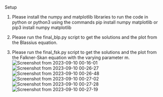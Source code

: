 Setup

1) Please install the numpy and matplotlib libraries to run the code in python or python3 using 
the commands
pip install numpy matplotlib
or pip3 install numpy matplotlib

2) Please run the final_blp.py script to get the solutions and the plot from the Blassius equation.

3) Please run the final_fsk.py script to get the solutions and the plot from the Falkner-Skan equation with the varying parameter m.
![Screenshot from 2023-09-10 00-16-01](https://github.com/dhruvsh-1729/adfm-aero-assgns/assets/78747805/3fea4ea1-9159-4348-9262-3794915f2d5d)
![Screenshot from 2023-09-10 00-26-27](https://github.com/dhruvsh-1729/adfm-aero-assgns/assets/78747805/28a6bff5-dcc4-41cc-a3d6-c7c88d397857)
![Screenshot from 2023-09-10 00-26-48](https://github.com/dhruvsh-1729/adfm-aero-assgns/assets/78747805/a5471b00-5fb1-4ee6-b820-2b8d557de228)
![Screenshot from 2023-09-10 00-27-02](https://github.com/dhruvsh-1729/adfm-aero-assgns/assets/78747805/29b28ff5-1149-4957-be1e-2b90dd99057f)
![Screenshot from 2023-09-10 00-27-28](https://github.com/dhruvsh-1729/adfm-aero-assgns/assets/78747805/69167ca1-375f-4334-8265-e36863a95469)
![Screenshot from 2023-09-10 00-27-19](https://github.com/dhruvsh-1729/adfm-aero-assgns/assets/78747805/640862d7-9d43-4215-a161-225ed856b283)


